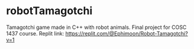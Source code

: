 # robotTamagotchi

Tamagotchi game made in C++ with robot animals. Final project for COSC 1437 course.
Replit link: https://replit.com/@Ephimoon/Robot-Tamagotchi?v=1
